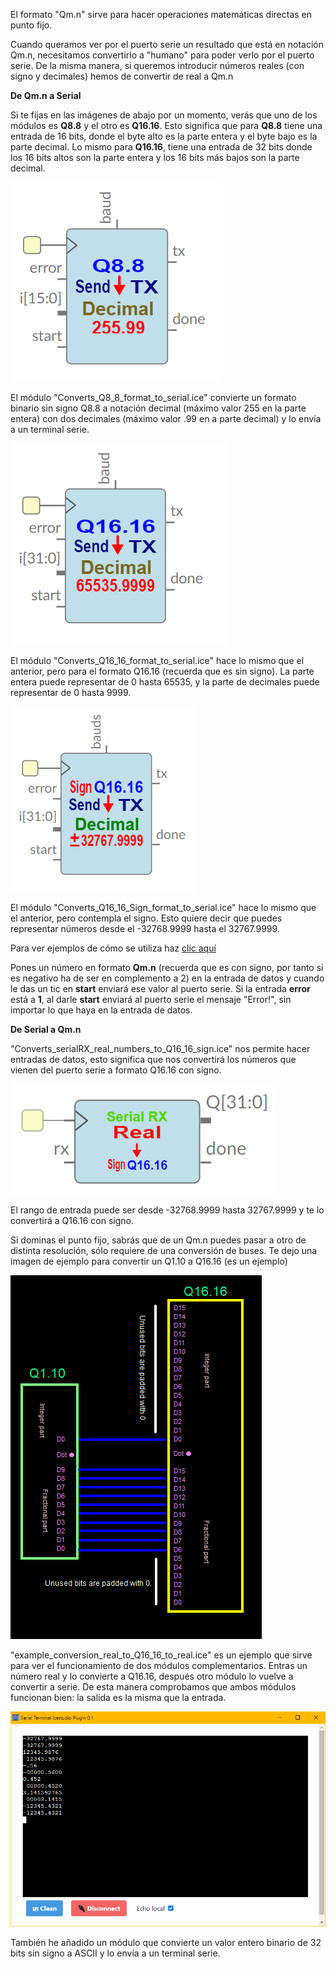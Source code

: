 El formato "Qm.n" sirve para hacer operaciones matemáticas directas en punto fijo.

Cuando queramos ver por el puerto serie un resultado que está en notación Qm.n, necesitamos convertirlo a "humano" para poder verlo por el puerto serie.
De la misma manera, si queremos introducir números reales (con signo y decimales) hemos de convertir de real a Qm.n

**De Qm.n a Serial**

Si te fijas en las imágenes de abajo por un momento, verás que uno de los módulos es **Q8.8** y el otro es **Q16.16**. Esto significa que para **Q8.8** tiene una entrada de 16 bits, donde el byte alto es la parte entera y el byte bajo es la parte decimal. Lo mismo para **Q16.16**, tiene una entrada de 32 bits donde los 16 bits altos son la parte entera y los 16 bits más bajos son la parte decimal.

![](https://github.com/Democrito/repositorios/blob/master/Serial_Maths/image/ConvertQ0808formatSerial.PNG)

El módulo "Converts_Q8_8_format_to_serial.ice" convierte un formato binario sin signo Q8.8 a notación decimal (máximo valor 255 en la parte entera) con dos decimales (máximo valor .99 en a parte decimal) y lo envía a un terminal serie.

![](https://github.com/Democrito/repositorios/blob/master/Serial_Maths/image/ConvertQ1616formatSerial.PNG)

El módulo "Converts_Q16_16_format_to_serial.ice" hace lo mismo que el anterior, pero para el formato Q16.16 (recuerda que es sin signo). La parte entera puede representar de 0 hasta 65535, y la parte de decimales puede representar de 0 hasta 9999.

![](https://github.com/Democrito/repositorios/blob/master/Serial_Maths/image/signQ16_16_to_serial.PNG)

El módulo "Converts_Q16_16_Sign_format_to_serial.ice" hace lo mismo que el anterior, pero contempla el signo. Esto quiere decir que puedes representar números desde el -32768.9999 hasta el 32767.9999.

Para ver ejemplos de cómo se utiliza haz [clic aquí](https://github.com/Democrito/repositorios/tree/master/Maths/div_fix_point#ejemplos-de-implementaci%C3%B3n-a-trav%C3%A9s-del-puerto-serie)

Pones un número en formato **Qm.n** (recuerda que es con signo, por tanto si es negativo ha de ser en complemento a 2) en la entrada de datos y cuando le das un tic en **start** enviará ese valor al puerto serie. Si la entrada **error** está a **1**, al darle **start** enviará al puerto serie el mensaje "Error!", sin importar lo que haya en la entrada de datos.

**De Serial a Qm.n**

"Converts_serialRX_real_numbers_to_Q16_16_sign.ice" nos permite hacer entradas de datos, esto significa que nos convertirá los números que vienen del puerto serie a formato Q16.16 con signo.

![](https://github.com/Democrito/repositorios/blob/master/Serial_Maths/image/Real_to_signQ16_16.PNG)

El rango de entrada puede ser desde -32768.9999 hasta 32767.9999 y te lo convertirá a Q16.16 con signo.

Si dominas el punto fijo, sabrás que de un Qm.n puedes pasar a otro de distinta resolución, sólo requiere de una conversión de buses. Te dejo una imagen de ejemplo para convertir un Q1.10 a Q16.16 (es un ejemplo)

![](https://github.com/Democrito/repositorios/blob/master/Serial_Maths/image/casar%20bits.png)

"example_conversion_real_to_Q16_16_to_real.ice" es un ejemplo que sirve para ver el funcionamiento de dos módulos complementarios. Entras un número real y lo convierte a Q16.16, después otro módulo lo vuelve a convertir a serie. De esta manera comprobamos que ambos módulos funcionan bien: la salida es la misma que la entrada.

![](https://github.com/Democrito/repositorios/blob/master/Serial_Maths/image/serial_conversions_examples_Q16_16_fixed_point.PNG)

También he añadido un módulo que convierte un valor entero binario de 32 bits sin signo a ASCII y lo envía a un terminal serie.
